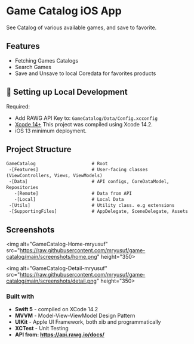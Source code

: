 # Game Catalog iOS App

See Catalog of various available games, and save to favorite.

## Features
- Fetching Games Catalogs
- Search Games
- Save and Unsave to local Coredata for favorites products 


## 🔧 Setting up Local Development

Required:

- Add RAWG API Key to: `GameCatalog/Data/Config.xcconfig`
- [Xcode 14+](https://developer.apple.com/download) This project was compiled using Xcode 14.2.
- iOS 13 minimum deployment.

## Project Structure

```
GameCatalog                     # Root
 -[Features]                    # User-facing classes (ViewControllers, Views, ViewModels)
 -[Data]                        # API configs, CoreDataModel, Repositories
   -[Remote]                    # Data from API
   -[Local]                     # Local Data
 -[Utils]                       # Utility class. e.g extensions
 -[SupportingFiles]             # AppDelegate, SceneDelegate, Assets
```

## Screenshots

<img alt="GameCatalog-Home-mryusuf" src="https://raw.githubusercontent.com/mryusuf/game-catalog/main/screenshots/home.png" height="350>

<img alt="GameCatalog-Detail-mryusuf" src="https://raw.githubusercontent.com/mryusuf/game-catalog/main/screenshots/detail.png" height="350>


### Built with
- **Swift 5** - compiled on XCode 14.2
- **MVVM** - Model-View-ViewModel Design Pattern
- **UIKit** - Apple UI Framework, both xib and programmatically
- **XCTest** - Unit Testing
- **API from: https://api.rawg.io/docs/**
